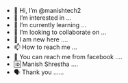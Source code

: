 - 👋 Hi, I’m @manishtech2
- 👀 I’m interested in ...
- 🌱 I’m currently learning ...
- 💞️ I’m looking to collaborate on ...
- 🙂 I am new here ....
- 📫 How to reach me ...
- 💌 You can reach me from facebook ....
- 🆔 Manish Shrestha ....
- 🗣️ Thank you ......

<!---
manishtech2/manishtech2 is a ✨ special ✨ repository because its `README.md` (this file) appears on your GitHub profile.
You can click the Preview link to take a look at your changes.
--->

